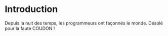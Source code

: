 # Introduction

Depuis la nuit des temps, les programmeurs ont façonnés le monde.
Désolé pour la faute COUDON !